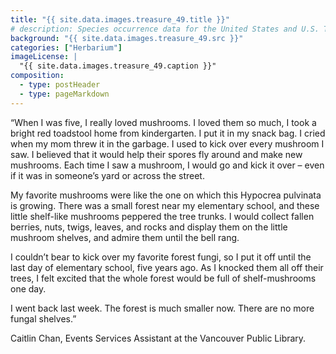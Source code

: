 ```yaml
---
title: "{{ site.data.images.treasure_49.title }}"
# description: Species occurrence data for the United States and U.S. Territories.
background: "{{ site.data.images.treasure_49.src }}"
categories: ["Herbarium"]
imageLicense: |
  "{{ site.data.images.treasure_49.caption }}"
composition:
  - type: postHeader
  - type: pageMarkdown
---
```


“When I was five, I really loved mushrooms. I loved them so much, I took a bright red toadstool home from kindergarten. I put it in my snack bag. I cried when my mom threw it in the garbage. I used to kick over every mushroom I saw. I believed that it would help their spores fly around and make new mushrooms. Each time I saw a mushroom, I would go and kick it over – even if it was in someone’s yard or across the street.

My favorite mushrooms were like the one on which this Hypocrea pulvinata is growing. There was a small forest near my elementary school, and these little shelf-like mushrooms peppered the tree trunks. I would collect fallen berries, nuts, twigs, leaves, and rocks and display them on the little mushroom shelves, and admire them until the bell rang.

I couldn’t bear to kick over my favorite forest fungi, so I put it off until the last day of elementary school, five years ago. As I knocked them all off their trees, I felt excited that the whole forest would be full of shelf-mushrooms one day.

I went back last week. The forest is much smaller now. There are no more fungal shelves.”

Caitlin Chan, Events Services Assistant at the Vancouver Public Library.